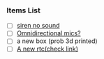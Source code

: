 ### Items List 

- [ ] [siren no sound](https://www.youtube.com/watch?v=O3hm1W54AVk)
- [ ] [Omnidirectional mics?](https://microphonenerd.com/arduino-microphone/)
- [ ] a new box (prob 3d printed)
- [ ] [A new rtc(check link)](https://robu.in/product/ds3231-rtc-module-precise-real-time-clock-i2c-at24c32/)

